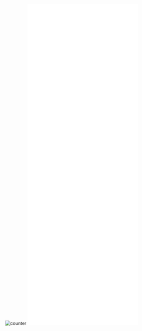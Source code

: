 ![counter](https://enmwzdibud15tj4.m.pipedream.net)
![Metrics](https://github.com/zayKenyon/zayKenyon/blob/main/github-metrics.svg)
